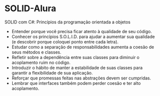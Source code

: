 # SOLID-Alura
SOLID com C#: Princípios da programação orientada a objetos

* Entender porque você precisa ficar atento à qualidade de seu código.
* Conhecer os princípios S.O.L.I.D. para ajudar a aumentar sua qualidade (e descobrir porque coloquei ponto entre cada letra).
* Estudar como a separação de responsabilidades aumenta a coesão de seus métodos e classes.
* Refletir sobre a dependência entre suas classes para diminuir o acoplamento ruim no código.
* Introduzir o hábito de manter a estabilidade de suas classes para garantir a flexibilidade de sua aplicação.
* Reforçar que promessas feitas nas abstrações devem ser cumpridas.
* Lembrar que interfaces também podem perder coesão e ter alto acoplamento.
